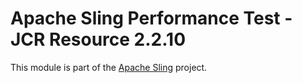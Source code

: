 # Apache Sling Performance Test - JCR Resource 2.2.10

This module is part of the [Apache Sling](https://sling.apache.org) project.
